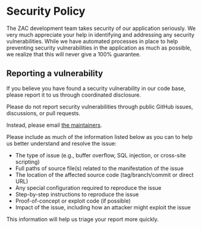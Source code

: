 # Security Policy

The ZAC development team takes security of our application seriously.
We very much appreciate your help in identifying and addressing any security vulnerabilities.
While we have automated processes in place to help preventing security vulnerabilities in the application as much as possible,
we realize that this will never give a 100% guarantee.

## Reporting a vulnerability

If you believe you have found a security vulnerability in our code base, please report it to us through coordinated disclosure.

Please do not report security vulnerabilities through public GitHub issues, discussions, or pull requests.

Instead, please email [the maintainers](mailto:dimpact-team-geneve-d-aaaakaayu7miexe5zhcylrwe7a@infonl.slack.com).

Please include as much of the information listed below as you can to help us better understand and resolve the issue:

- The type of issue (e.g., buffer overflow, SQL injection, or cross-site scripting)
- Full paths of source file(s) related to the manifestation of the issue
- The location of the affected source code (tag/branch/commit or direct URL)
- Any special configuration required to reproduce the issue
- Step-by-step instructions to reproduce the issue
- Proof-of-concept or exploit code (if possible)
- Impact of the issue, including how an attacker might exploit the issue

This information will help us triage your report more quickly.
